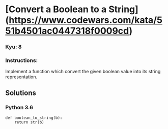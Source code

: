 # [Convert a Boolean to a String] (https://www.codewars.com/kata/551b4501ac0447318f0009cd)

### Kyu: 8

### Instructions:  
Implement a function which convert the given boolean value into its string representation.

## Solutions
### Python 3.6
```
def boolean_to_string(b):
    return str(b)
```
